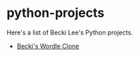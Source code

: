 # python-projects

Here's a list of Becki Lee's Python projects.

- [Becki's Wordle Clone](./wordle/)